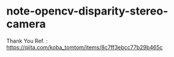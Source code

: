 # note-opencv-disparity-stereo-camera

Thank You Ref. : https://qiita.com/koba_tomtom/items/8c7ff3ebcc77b29b465c
